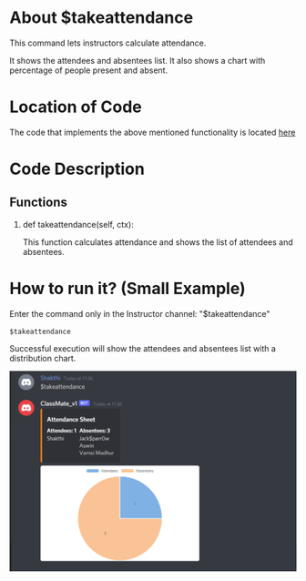 # About $takeattendance
This command lets instructors calculate attendance. 

It shows the attendees and absentees list.
It also shows a chart with percentage of people present and absent.

# Location of Code
The code that implements the above mentioned functionality is located [here](https://github.com/Ashwinshankar98/ClassMateBot/blob/main/cogs/cal_attendance.py)

# Code Description
## Functions

1. def takeattendance(self, ctx): 

   This function calculates attendance and shows the list of attendees and absentees. 
   

# How to run it? (Small Example)
Enter the command only in the Instructor channel:  "$takeattendance"
```
$takeattendance 
```
Successful execution will show the attendees and absentees list with a distribution chart. 

![takeattendance](takeattendance.png)
